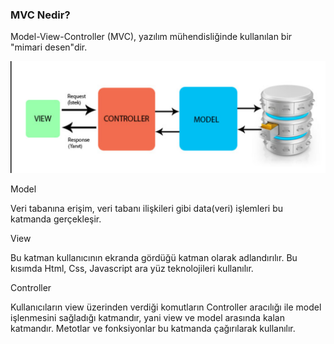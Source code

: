 ### MVC Nedir?

Model-View-Controller (MVC), yazılım mühendisliğinde kullanılan bir "mimari desen"dir.

![img.png](https://raw.githubusercontent.com/Kodluyoruz/taskforce/main/php/mvc/figures/img.png)

Model

Veri tabanına erişim, veri tabanı ilişkileri gibi data(veri) işlemleri bu katmanda gerçekleşir.

View

Bu katman kullanıcının ekranda gördüğü katman olarak adlandırılır. Bu kısımda Html, Css, Javascript ara yüz teknolojileri kullanılır.

Controller

Kullanıcıların view üzerinden verdiği komutların Controller aracılığı ile model işlenmesini sağladığı katmandır, yani view ve model arasında kalan katmandır. Metotlar ve fonksiyonlar bu katmanda çağırılarak kullanılır.
